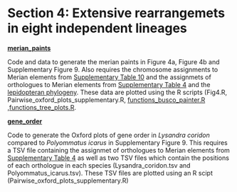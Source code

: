 # Section 4: Extensive rearrangemets in eight independent lineages

[**merian_paints**](<https://github.com/charlottewright/Chromosome_evolution_Lepidoptera_MS/tree/main/4_highly_rearranged_genomes/merian_paints>)

Code and data to generate the merian paints in Figure 4a, Figure 4b and Supplementary Figure 9.
Also requires the chromosome assignments to Merian elements from 
[Supplementary Table 10](<https://github.com/charlottewright/Chromosome_evolution_Lepidoptera_MS/blob/main/sup_tables/tableS10_chromosome_statistics.tsv>) and the assignmets of orthologues to Merian elements from [Supplementary Table 4](<https://github.com/charlottewright/Chromosome_evolution_Lepidoptera_MS/blob/main/sup_tables/TableS4_Merian_element_definitions.tsv>) and the 
[lepidopteran phylogeny](<https://github.com/charlottewright/Chromosome_evolution_Lepidoptera_MS/blob/main/1_genomes/phylogeny_210Leps_5Trichop.treefile>).
These data are plotted using the R scripts (Fig4.R, Pairwise_oxford_plots_supplementary.R, [functions_busco_painter.R](<https://github.com/charlottewright/Chromosome_evolution_Lepidoptera_MS/blob/main/2_merian_elements/functions_busco_painter.R>)
,[functions_tree_plots.R](<https://github.com/charlottewright/Chromosome_evolution_Lepidoptera_MS/blob/main/1_genomes/functions_tree_plots.R>). 

[**gene_order**](<https://github.com/charlottewright/Chromosome_evolution_Lepidoptera_MS/tree/main/4_highly_rearranged_genomes/gene_order>)

Code to generate the Oxford plots of gene order in *Lysandra coridon* compared to *Polyommatus icarus* in Supplementary Figure 9. This requires a TSV file containing the assignmet of orthologues to Merian elements from [Supplementary Table 4](<https://github.com/charlottewright/Chromosome_evolution_Lepidoptera_MS/blob/main/sup_tables/TableS4_Merian_element_definitions.tsv>) as well as two TSV files which contain the positions of each orthologue in each species (Lysandra_coridon.tsv and Polyommatus_icarus.tsv). These TSV files are plotted using an R scipt (Pairwise_oxford_plots_supplementary.R)

